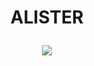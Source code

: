 <picture>
 <source media="(prefers-color-scheme: light)" srcset="https://raw.githubusercontent.com/Fraunhofer-ITMP/alister/main/www/alister_akronym.png">
</picture>

<h1 align="center"> ALISTER
  
[![](https://img.shields.io/badge/Shiny-shinyapps.io-blue?style=flat&labelColor=white&logo=RStudio&logoColor=blue)](https://itmp.shinyapps.io/alister/)

</h1>
